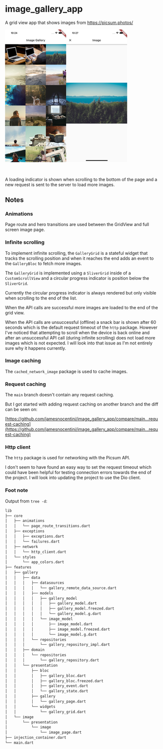 # image_gallery_app

A grid view app that shows images from https://picsum.photos/

<img src="screenshots/app.png" width=200 /><img src="screenshots/app2.png" width=200 />

<br/>

A loading indicator is shown when scrolling to the bottom of the page and a new request is sent to the server to load more images.

## Notes

### Animations

Page route and hero transitions are used between the GridView and full screen image page.

### Infinite scrolling

To implement infinite scrolling, the `GalleryGrid` is a stateful widget that tracks the scrolling position and when it reaches the end adds an event to the `GalleryBloc` to fetch more images.

The `GalleryGrid` is implemented using a `SliverGrid` inside of a `CustomScrollView` and a circular progress indicator is position below the `SliverGrid`.

Currently the circular progress indicator is always rendered but only visible when scrolling to the end of the list.

When the API calls are successful more images are loaded to the end of the grid view.

When the API calls are unsuccessful (offline) a snack bar is shown after 60 seconds which is the default request timeout of the `http` package. However I've noticed that attempting to scroll when the device is back online and after an unsuccessful API call (during infinite scrolling) does not load more images which is not expected. I will look into that issue as I'm not entirely sure why it happens currently.

### Image caching

The `cached_network_image` package is used to cache images.

### Request caching

The `main` branch doesn't contain any request caching.

But I got started with adding request caching on another branch and the diff can be seen on:

[https://github.com/jamesnocentini/image_gallery_app/compare/main...request-caching](https://github.com/jamesnocentini/image_gallery_app/compare/main...request-caching)

### Http client

The `http` package is used for networking with the Picsum API.

I don't seem to have found an easy way to set the request timeout which could have been helpful for testing connection errors towards the end of the project. I will look into updating the project to use the Dio client.

### Foot note

Output from `tree -d`:

```bash
lib
├── core
│   ├── animations
│   │   └── page_route_transitions.dart
│   ├── exceptions
│   │   ├── exceptions.dart
│   │   └── failures.dart
│   ├── network
│   │   └── http_client.dart
│   └── styles
│       └── app_colors.dart
├── features
│   ├── gallery
│   │   ├── data
│   │   │   ├── datasources
│   │   │   │   └── gallery_remote_data_source.dart
│   │   │   ├── models
│   │   │   │   ├── gallery_model
│   │   │   │   │   ├── gallery_model.dart
│   │   │   │   │   ├── gallery_model.freezed.dart
│   │   │   │   │   └── gallery_model.g.dart
│   │   │   │   └── image_model
│   │   │   │       ├── image_model.dart
│   │   │   │       ├── image_model.freezed.dart
│   │   │   │       └── image_model.g.dart
│   │   │   └── repositories
│   │   │       └── gallery_repository_impl.dart
│   │   ├── domain
│   │   │   └── repositories
│   │   │       └── gallery_repository.dart
│   │   └── presentation
│   │       ├── bloc
│   │       │   ├── gallery_bloc.dart
│   │       │   ├── gallery_bloc.freezed.dart
│   │       │   ├── gallery_event.dart
│   │       │   └── gallery_state.dart
│   │       ├── gallery
│   │       │   └── gallery_page.dart
│   │       └── widgets
│   │           └── gallery_grid.dart
│   └── image
│       └── presentation
│           └── image
│               └── image_page.dart
├── injection_container.dart
└── main.dart
```